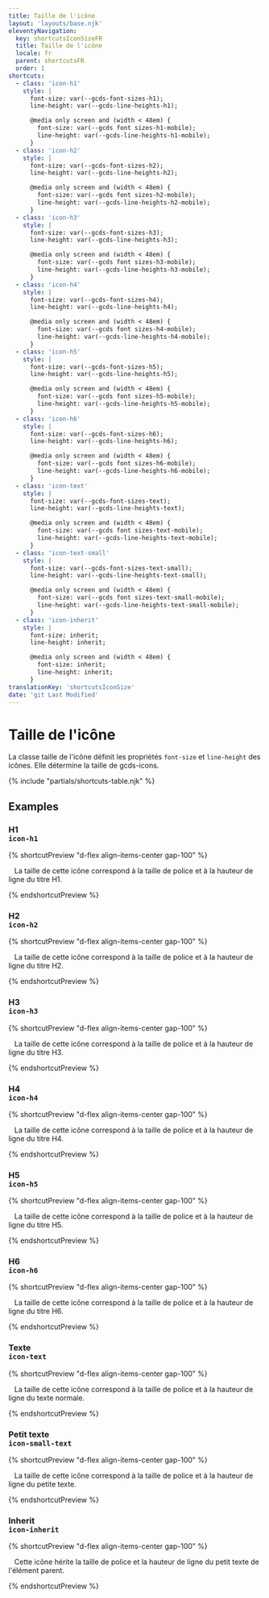 ```yaml
---
title: Taille de l'icône
layout: 'layouts/base.njk'
eleventyNavigation:
  key: shortcutsIconSizeFR
  title: Taille de l'icône
  locale: fr
  parent: shortcutsFR
  order: 1
shortcuts:
  - class: 'icon-h1'
    style: |
      font-size: var(--gcds-font-sizes-h1);
      line-height: var(--gcds-line-heights-h1);

      @media only screen and (width < 48em) {
        font-size: var(--gcds font sizes-h1-mobile);
        line-height: var(--gcds-line-heights-h1-mobile);
      }
  - class: 'icon-h2'
    style: |
      font-size: var(--gcds-font-sizes-h2);
      line-height: var(--gcds-line-heights-h2);

      @media only screen and (width < 48em) {
        font-size: var(--gcds font sizes-h2-mobile);
        line-height: var(--gcds-line-heights-h2-mobile);
      }
  - class: 'icon-h3'
    style: |
      font-size: var(--gcds-font-sizes-h3);
      line-height: var(--gcds-line-heights-h3);

      @media only screen and (width < 48em) {
        font-size: var(--gcds font sizes-h3-mobile);
        line-height: var(--gcds-line-heights-h3-mobile);
      }
  - class: 'icon-h4'
    style: |
      font-size: var(--gcds-font-sizes-h4);
      line-height: var(--gcds-line-heights-h4);

      @media only screen and (width < 48em) {
        font-size: var(--gcds font sizes-h4-mobile);
        line-height: var(--gcds-line-heights-h4-mobile);
      }
  - class: 'icon-h5'
    style: |
      font-size: var(--gcds-font-sizes-h5);
      line-height: var(--gcds-line-heights-h5);

      @media only screen and (width < 48em) {
        font-size: var(--gcds font sizes-h5-mobile);
        line-height: var(--gcds-line-heights-h5-mobile);
      }
  - class: 'icon-h6'
    style: |
      font-size: var(--gcds-font-sizes-h6);
      line-height: var(--gcds-line-heights-h6);

      @media only screen and (width < 48em) {
        font-size: var(--gcds font sizes-h6-mobile);
        line-height: var(--gcds-line-heights-h6-mobile);
      }
  - class: 'icon-text'
    style: |
      font-size: var(--gcds-font-sizes-text);
      line-height: var(--gcds-line-heights-text);

      @media only screen and (width < 48em) {
        font-size: var(--gcds font sizes-text-mobile);
        line-height: var(--gcds-line-heights-text-mobile);
      }
  - class: 'icon-text-small'
    style: |
      font-size: var(--gcds-font-sizes-text-small);
      line-height: var(--gcds-line-heights-text-small);

      @media only screen and (width < 48em) {
        font-size: var(--gcds font sizes-text-small-mobile);
        line-height: var(--gcds-line-heights-text-small-mobile);
      }
  - class: 'icon-inherit'
    style: |
      font-size: inherit;
      line-height: inherit;

      @media only screen and (width < 48em) {
        font-size: inherit;
        line-height: inherit;
      }
translationKey: 'shortcutsIconSize'
date: 'git Last Modified'
---
```


# Taille de l'icône

La classe taille de l'icône définit les propriétés `font-size` et `line-height` des icônes. Elle détermine la taille de <gcds-link href="{{ links.icon }}">gcds-icons</gcds-link>.

{% include "partials/shortcuts-table.njk" %}

## Examples

### H1<br/>`icon-h1`

{% shortcutPreview  "d-flex align-items-center gap-100" %}

<p>
  <span class="gcds-icon-info-circle icon-h1"></span> La taille de cette icône correspond à la taille de police et à la hauteur de ligne du titre H1.
</p>
{% endshortcutPreview %}

### H2<br/>`icon-h2`

{% shortcutPreview  "d-flex align-items-center gap-100" %}

<p>
  <span class="gcds-icon-info-circle icon-h2"></span> La taille de cette icône correspond à la taille de police et à la hauteur de ligne du titre H2.
</p>
{% endshortcutPreview %}

### H3<br/>`icon-h3`

{% shortcutPreview  "d-flex align-items-center gap-100" %}

<p>
  <span class="gcds-icon-info-circle icon-h3"></span> La taille de cette icône correspond à la taille de police et à la hauteur de ligne du titre H3.
</p>
{% endshortcutPreview %}

### H4<br/>`icon-h4`

{% shortcutPreview  "d-flex align-items-center gap-100" %}

<p>
  <span class="gcds-icon-info-circle icon-h4"></span> La taille de cette icône correspond à la taille de police et à la hauteur de ligne du titre H4.
</p>
{% endshortcutPreview %}

### H5<br/>`icon-h5`

{% shortcutPreview  "d-flex align-items-center gap-100" %}

<p>
  <span class="gcds-icon-info-circle icon-h5"></span> La taille de cette icône correspond à la taille de police et à la hauteur de ligne du titre H5.
</p>
{% endshortcutPreview %}

### H6<br/>`icon-h6`

{% shortcutPreview  "d-flex align-items-center gap-100" %}

<p>
  <span class="gcds-icon-info-circle icon-h6"></span> La taille de cette icône correspond à la taille de police et à la hauteur de ligne du titre H6.
</p>
{% endshortcutPreview %}

### Texte<br/>`icon-text`

{% shortcutPreview  "d-flex align-items-center gap-100" %}

<p>
  <span class="gcds-icon-info-circle icon-text"></span> La taille de cette icône correspond à la taille de police et à la hauteur de ligne du texte normale.
</p>
{% endshortcutPreview %}

### Petit texte<br/>`icon-small-text`

{% shortcutPreview  "d-flex align-items-center gap-100" %}

<p>
  <span class="gcds-icon-info-circle icon-small-text"></span> La taille de cette icône correspond à la taille de police et à la hauteur de ligne du petite texte.
</p>
{% endshortcutPreview %}

### Inherit<br/>`icon-inherit`

{% shortcutPreview  "d-flex align-items-center gap-100" %}

<p class="font-text-small">
  <span class="gcds-icon-info-circle icon-inherit"></span> Cette icône hérite la taille de police et la hauteur de ligne du petit texte de l'élément parent.
</p>
{% endshortcutPreview %}
